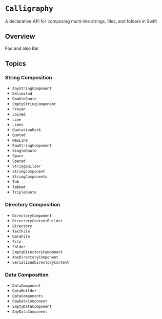 # ``Calligraphy``

A declarative API for composing multi-line strings, files, and folders in Swift

## Overview

Foo and also Bar

## Topics

### String Composition

- ``AnyStringComponent``
- ``Delimited``
- ``DoubleQuote``
- ``EmptyStringComponent``
- ``Frozen``
- ``Joined``
- ``Line``
- ``Lines``
- ``QuotationMark``
- ``Quoted``
- ``NewLine``
- ``RawStringComponent``
- ``SingleQuote``
- ``Space``
- ``Spaced``
- ``StringBuilder``
- ``StringComponent``
- ``StringComponents``
- ``Tab``
- ``Tabbed``
- ``TripleQuote``

### Directory Composition

- ``DirectoryComponent``
- ``DirectoryContentBuilder``
- ``Directory``
- ``TextFile``
- ``DataFile``
- ``File``
- ``Folder``
- ``EmptyDirectoryComponent``
- ``AnyDirectoryComponent``
- ``SerializedDirectoryContent``

### Data Composition

- ``DataComponent``
- ``DataBuilder``
- ``DataComponents``
- ``RawDataComponent``
- ``EmptyDataComponent``
- ``AnyDataComponent``
